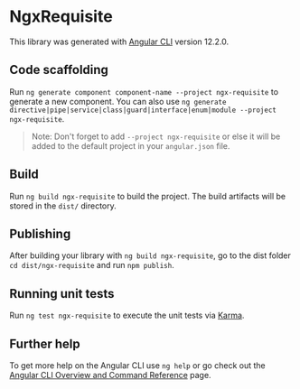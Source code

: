# NgxRequisite

This library was generated with [Angular CLI](https://github.com/angular/angular-cli) version 12.2.0.

## Code scaffolding

Run `ng generate component component-name --project ngx-requisite` to generate a new component. You can also use `ng generate directive|pipe|service|class|guard|interface|enum|module --project ngx-requisite`.
> Note: Don't forget to add `--project ngx-requisite` or else it will be added to the default project in your `angular.json` file. 

## Build

Run `ng build ngx-requisite` to build the project. The build artifacts will be stored in the `dist/` directory.

## Publishing

After building your library with `ng build ngx-requisite`, go to the dist folder `cd dist/ngx-requisite` and run `npm publish`.

## Running unit tests

Run `ng test ngx-requisite` to execute the unit tests via [Karma](https://karma-runner.github.io).

## Further help

To get more help on the Angular CLI use `ng help` or go check out the [Angular CLI Overview and Command Reference](https://angular.io/cli) page.
